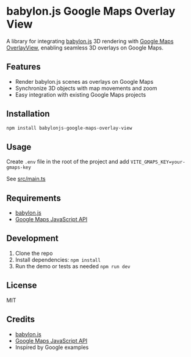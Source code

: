 # babylon.js Google Maps Overlay View

A library for integrating [babylon.js](https://www.babylonjs.com/) 3D rendering with [Google Maps OverlayView](https://developers.google.com/maps/documentation/javascript/reference/overlay-view), enabling seamless 3D overlays on Google Maps.

## Features

- Render babylon.js scenes as overlays on Google Maps
- Synchronize 3D objects with map movements and zoom
- Easy integration with existing Google Maps projects

## Installation

```bash
npm install babylonjs-google-maps-overlay-view
```

## Usage

Create `.env` file in the root of the project and add `VITE_GMAPS_KEY=your-gmaps-key`

See [src/main.ts](src/main.ts)

## Requirements

- [babylon.js](https://www.npmjs.com/package/babylonjs)
- [Google Maps JavaScript API](https://developers.google.com/maps/documentation/javascript/overview)

## Development

1. Clone the repo
2. Install dependencies: `npm install`
3. Run the demo or tests as needed `npm run dev`

## License

MIT

## Credits

- [babylon.js](https://www.babylonjs.com/)
- [Google Maps JavaScript API](https://developers.google.com/maps/documentation/javascript/overview)
- Inspired by Google examples
